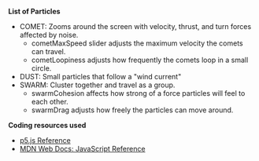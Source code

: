 **List of Particles**

* COMET: Zooms around the screen with velocity, thrust, and turn forces affected by noise.
    * cometMaxSpeed slider adjusts the maximum velocity the comets can travel.
    * cometLoopiness adjusts how frequently the comets loop in a small circle. 
* DUST: Small particles that follow a "wind current"
* SWARM: Cluster together and travel as a group.
    * swarmCohesion affects how strong of a force particles will feel to each other.
    * swarmDrag adjusts how freely the particles can move around.

**Coding resources used**

* [p5.js Reference](https://p5js.org/reference/)
* [MDN Web Docs: JavaScript Reference](https://developer.mozilla.org/en-US/docs/Web/JavaScript/Reference)